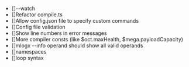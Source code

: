 * []--watch
* []Refactor compile.ts
* []Allow config.json file to specify custom commands
* []Config file validation
* []Show line numbers in error messages
* []More compiler consts (like $oct.maxHealth, $mega.payloadCapacity)
* []mlogx --info operand should show all valid operands
* []namespaces
* []loop syntax